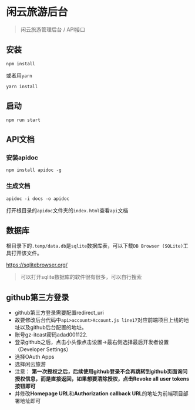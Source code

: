 # 闲云旅游后台

> 闲云旅游管理后台 / API接口

## 安装

```
npm install 
```

或者用`yarn`

```
yarn install
```



## 启动

```
npm run start
```



## API文档

### 安装apidoc

```
npm install apidoc -g
```

### 生成文档

```
apidoc -i docs -o apidoc
```

打开根目录的`apidoc`文件夹的`index.html`查看`api`文档



## 数据库

根目录下的`.temp/data.db`是`sqlite`数据库表，可以下载`DB Browser (SQLite)`工具打开该文件。

<https://sqlitebrowser.org/>

> 可以打开sqlite数据库的软件很有很多，可以自行搜索

## github第三方登录
+ github第三方登录需要配置redirect_uri
+ 故要修改后台代码中`api>account>Account.js line17`对应前端项目上线的地址以及github后台配置的地址。
+ 账号gz-itcast密码adad001122.
+ 登录github之后，点击小头像点击设置->最右侧选择最后开发者设置（Developer Settings）
+ 选择OAuth Apps
+ 选择闲云旅游
+ 注意： **第一次授权之后，后续使用github登录不会再跳转到github页面询问授权信息，而是直接返回，如果想要清除授权，点击Revoke all user tokens按钮即可**
+ 并修改**Homepage URL**和**Authorization callback URL**的地址为前端项目部署地址即可